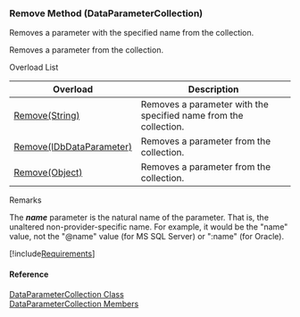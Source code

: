 ﻿### Remove Method (DataParameterCollection)

Removes a parameter with the specified name from the collection.

Removes a parameter from the collection.

Overload List

| Overload | Description |
| --- | --- |
| [Remove(String)](FChoice.Common~FChoice.Common.Data.DataParameterCollection~Remove(String).md) | Removes a parameter with the specified name from the collection.   |
| [Remove(IDbDataParameter)](FChoice.Common~FChoice.Common.Data.DataParameterCollection~Remove(IDbDataParameter).md) | Removes a parameter from the collection.   |
| [Remove(Object)](FChoice.Common~FChoice.Common.Data.DataParameterCollection~Remove(Object).md) | Removes a parameter from the collection.   |

Remarks

The **_name_** parameter is the natural name of the parameter. That is, the unaltered non-provider-specific name. For example, it would be the "name" value, not the "@name" value (for MS SQL Server) or ":name" (for Oracle).

[!include[Requirements](../partials/requirements.md)]



#### Reference

[DataParameterCollection Class](FChoice.Common~FChoice.Common.Data.DataParameterCollection.md)  
[DataParameterCollection Members](FChoice.Common~FChoice.Common.Data.DataParameterCollection_members.md)